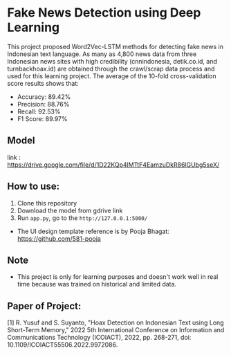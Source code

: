 # Fake News Detection using Deep Learning

This project proposed Word2Vec-LSTM methods for detecting fake news in Indonesian text language. As many as 4,800 news data from three Indonesian news sites with high credibility (cnnindonesia, detik.co.id, and turnbackhoax.id) are obtained through the crawl/scrap data process and used for this learning project. The average of the 10-fold cross-validation score results shows that:

* Accuracy: 89.42%
* Precision: 88.76%
* Recall: 92.53%
* F1 Score: 89.97%

## Model

link : https://drive.google.com/file/d/1D22KQp4lMTtF4EamzuDkR86lGUbg5seX/

## How to use:
1. Clone this repository
2. Download the model from gdrive link
3. Run `app.py`, go to the `http://127.0.0.1:5000/`

- The UI design template reference is by Pooja Bhagat: [https://github.com/581-pooja ](https://github.com/581-pooja/Fake-News-Classification-App/tree/master/templates)

## Note
- This project is only for learning purposes and doesn't work well in real time because was trained on historical and limited data.


## Paper of Project:
<a id="1">[1]</a> 
R. Yusuf and S. Suyanto, "Hoax Detection on Indonesian Text using Long Short-Term Memory," 2022 5th International Conference on Information and Communications Technology (ICOIACT), 2022, pp. 268-271, doi: 10.1109/ICOIACT55506.2022.9972086.
